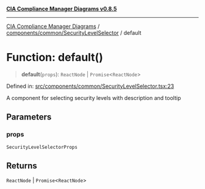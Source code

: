 [**CIA Compliance Manager Diagrams v0.8.5**](../../../../README.md)

***

[CIA Compliance Manager Diagrams](../../../../modules.md) / [components/common/SecurityLevelSelector](../README.md) / default

# Function: default()

> **default**(`props`): `ReactNode` \| `Promise`\<`ReactNode`\>

Defined in: [src/components/common/SecurityLevelSelector.tsx:23](https://github.com/Hack23/cia-compliance-manager/blob/b799ef22d9067d09cc69eaeddf109ac9dcdce934/src/components/common/SecurityLevelSelector.tsx#L23)

A component for selecting security levels with description and tooltip

## Parameters

### props

`SecurityLevelSelectorProps`

## Returns

`ReactNode` \| `Promise`\<`ReactNode`\>

